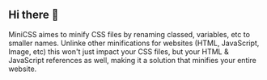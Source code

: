 ## Hi there 👋

MiniCSS aimes to minify CSS files by renaming classed, variables, etc to smaller names.
Unlinke other minifications for websites (HTML, JavaScript, Image, etc) this won't just impact your CSS files,
but your HTML & JavaScript references as well, making it a solution that minifies your entire website.

<!--

**Here are some ideas to get you started:**

🙋‍♀️ A short introduction - what is your organization all about?
🌈 Contribution guidelines - how can the community get involved?
👩‍💻 Useful resources - where can the community find your docs? Is there anything else the community should know?
🍿 Fun facts - what does your team eat for breakfast?
🧙 Remember, you can do mighty things with the power of [Markdown](https://docs.github.com/github/writing-on-github/getting-started-with-writing-and-formatting-on-github/basic-writing-and-formatting-syntax)
-->
